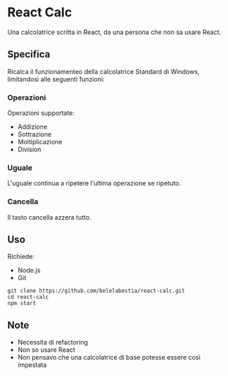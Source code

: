 # React Calc

Una calcolatrice scritta in React, da una persona che non sa usare React.

## Specifica

Ricalca il funzionamenteo della calcolatrice Standard di Windows, limitandosi alle seguenti funzioni:

### Operazioni

Operazioni supportate:

- Addizione
- Sottrazione
- Moltiplicazione
- Division

### Uguale

L'uguale continua a ripetere l'ultima operazione se ripetuto.

### Cancella

Il tasto cancella azzera tutto.

## Uso

Richiede:

- Node.js
- Git

```
git clone https://github.com/belelabestia/react-calc.git
cd react-calc
npm start
```

## Note

- Necessita di refactoring
- Non so usare React
- Non pensavo che una calcolatrice di base potesse essere così impestata